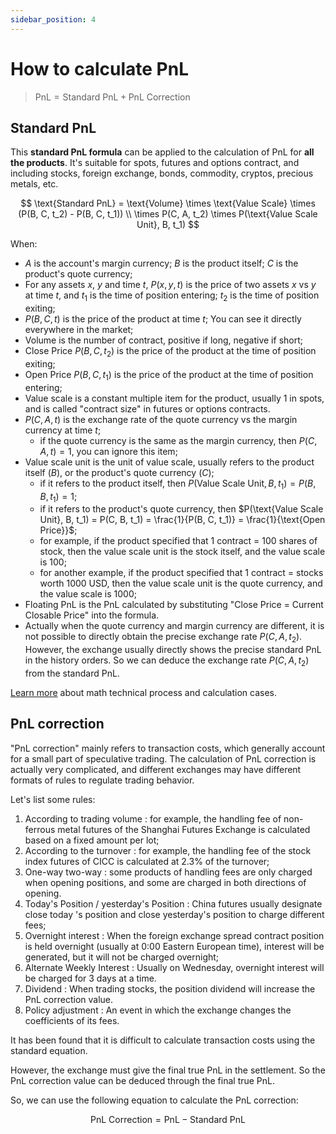 ```yaml
---
sidebar_position: 4
---
```


# How to calculate PnL

> $\text{PnL} = \text{Standard PnL} + \text{PnL Correction}$

## Standard PnL

This **standard PnL formula** can be applied to the calculation of PnL for **all the products**. It's suitable for spots, futures and options contract, and including stocks, foreign exchange, bonds, commodity, cryptos, precious metals, etc.

$$
\text{Standard PnL} = \text{Volume} \times \text{Value Scale} \times (P(B, C, t_2) - P(B, C, t_1)) \\
                      \times P(C, A, t_2) \times P(\text{Value Scale Unit}, B, t_1)
$$

When:

- $A$ is the account's margin currency; $B$ is the product itself; $C$ is the product's quote currency;
- For any assets $x$, $y$ and time $t$, $P(x, y, t)$ is the price of two assets $x$ vs $y$ at time $t$, and $t_1$ is the time of position entering; $t_2$ is the time of position exiting;
- $P(B, C, t)$ is the price of the product at time $t$; You can see it directly everywhere in the market;
- Volume is the number of contract, positive if long, negative if short;
- Close Price $P(B, C, t_2)$ is the price of the product at the time of position exiting;
- Open Price $P(B, C, t_1)$ is the price of the product at the time of position entering;
- Value scale is a constant multiple item for the product, usually 1 in spots, and is called "contract size" in futures or options contracts.
- $P(C, A, t)$ is the exchange rate of the quote currency vs the margin currency at time $t$;
  - if the quote currency is the same as the margin currency, then $P(C, A, t) = 1$, you can ignore this item;
- Value scale unit is the unit of value scale, usually refers to the product itself ($B$), or the product's quote currency ($C$);
  - if it refers to the product itself, then $P(\text{Value Scale Unit}, B, t_1) = P(B, B, t_1) = 1$;
  - if it refers to the product's quote currency, then $P(\text{Value Scale Unit}, B, t_1) = P(C, B, t_1) = \frac{1}{P(B, C, t_1)} = \frac{1}{\text{Open Price}}$;
  - for example, if the product specified that 1 contract = 100 shares of stock, then the value scale unit is the stock itself, and the value scale is 100;
  - for another example, if the product specified that 1 contract = stocks worth 1000 USD, then the value scale unit is the quote currency, and the value scale is 1000;
- Floating PnL is the PnL calculated by substituting "Close Price = Current Closable Price" into the formula.
- Actually when the quote currency and margin currency are different, it is not possible to directly obtain the precise exchange rate $P(C, A, t_2)$. However, the exchange usually directly shows the precise standard PnL in the history orders. So we can deduce the exchange rate $P(C, A, t_2)$ from the standard PnL.

[Learn more](../reference/elementary-math-in-trading) about math technical process and calculation cases.

## PnL correction

"PnL correction" mainly refers to transaction costs, which generally account for a small part of speculative trading.
The calculation of PnL correction is actually very complicated, and different exchanges may have different formats of rules to regulate trading behavior.

Let's list some rules:

1. According to trading volume : for example, the handling fee of non-ferrous metal futures of the Shanghai Futures Exchange is calculated based on a fixed amount per lot;
2. According to the turnover : for example, the handling fee of the stock index futures of CICC is calculated at 2.3% of the turnover;
3. One-way two-way : some products of handling fees are only charged when opening positions, and some are charged in both directions of opening.
4. Today's Position / yesterday's Position : China futures usually designate close today 's position and close yesterday's position to charge different fees;
5. Overnight interest : When the foreign exchange spread contract position is held overnight (usually at 0:00 Eastern European time), interest will be generated, but it will not be charged overnight;
6. Alternate Weekly Interest : Usually on Wednesday, overnight interest will be charged for 3 days at a time.
7. Dividend : When trading stocks, the position dividend will increase the PnL correction value.
8. Policy adjustment : An event in which the exchange changes the coefficients of its fees.

It has been found that it is difficult to calculate transaction costs using the standard equation.

However, the exchange must give the final true PnL in the settlement. So the PnL correction value can be deduced through the final true PnL.

So, we can use the following equation to calculate the PnL correction:

$$\text{PnL Correction} = \text{PnL} - \text{Standard PnL}$$
